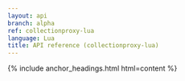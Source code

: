 ```yaml
---
layout: api
branch: alpha
ref: collectionproxy-lua
language: Lua
title: API reference (collectionproxy-lua)
---
```

{% include anchor_headings.html html=content %}